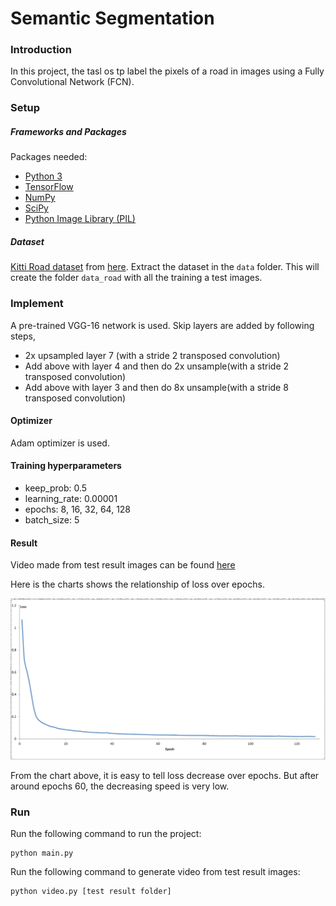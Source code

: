 [//]: # (Image References)

[Loss_Epochs]: ./result/Loss_Epoch.PNG "Loss_Epochs"

# Semantic Segmentation
### Introduction
In this project, the tasl os tp label the pixels of a road in images using a Fully Convolutional Network (FCN).

### Setup

##### Frameworks and Packages
Packages needed:
 - [Python 3](https://www.python.org/)
 - [TensorFlow](https://www.tensorflow.org/)
 - [NumPy](http://www.numpy.org/)
 - [SciPy](https://www.scipy.org/)
 - [Python Image Library (PIL)](https://pillow.readthedocs.io/)

##### Dataset
[Kitti Road dataset](http://www.cvlibs.net/datasets/kitti/eval_road.php) from [here](http://www.cvlibs.net/download.php?file=data_road.zip).  Extract the dataset in the `data` folder.  This will create the folder `data_road` with all the training a test images.

### Implement
A pre-trained VGG-16 network is used. Skip layers are added by following steps,

 - 2x upsampled layer 7 (with a stride 2 transposed convolution)
 - Add above with layer 4 and then do 2x unsample(with a stride 2 transposed convolution)
 - Add above with layer 3 and then do 8x unsample(with a stride 8 transposed convolution)

#### Optimizer
Adam optimizer is used.

#### Training hyperparameters
 - keep_prob: 0.5
 - learning_rate: 0.00001
 - epochs: 8, 16, 32, 64, 128
 - batch_size: 5
 
#### Result
Video made from test result images can be found [here](https://github.com/x327397818/UDC-term3-project2/blob/master/result/128.mp4)

Here is the charts shows the relationship of loss over epochs.

![alt text][Loss_Epochs]

From the chart above, it is easy to tell loss decrease over epochs. But after around epochs 60, the decreasing speed is very low.

### Run 
Run the following command to run the project:
```
python main.py
```
Run the following command to generate video from test result images:
```
python video.py [test result folder]
```
